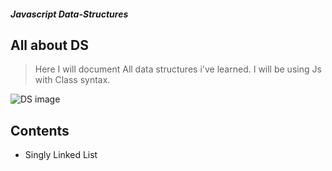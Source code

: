 ##### Javascript Data-Structures 

## All about DS
> Here I will document All data structures i've learned. I will be using Js with Class syntax. 

![DS image](https://miro.medium.com/max/3840/0*q3GNg6zIUYoqQbIs.png)

## Contents
* Singly Linked List 